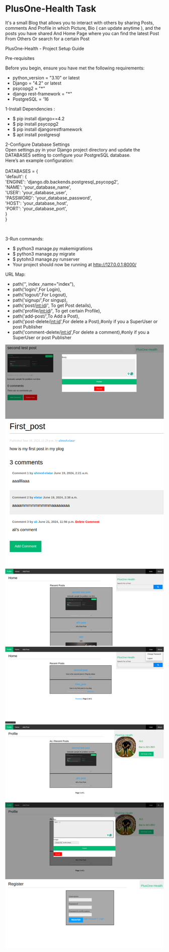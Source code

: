 # PlusOne-Health Task


It's a small Blog that allows you to interact with others by sharing Posts, comments 
And Profile in which Picture, Bio ( can update anytime ), and the posts you have shared
And Home Page where you can find the latest Post From Others Or search for a certain Post 





PlusOne-Health - Project Setup Guide <br/>

Pre-requisites<br/>

Before you begin, ensure you have met the following requirements:
- python_version = "3.10" or latest
- Django = "4.2" or latest
- psycopg2 = "*"
- django rest-framework = "*"
- PostgreSQL = '16 
  
1-Install Dependencies :<br/>
- $ pip install django==4.2
- $ pip install psycopg2
- $ pip install djangorestframework
- $ apt install postgresql


2-Configure Database Settings <br/>
Open settings.py in your Django project directory and update the DATABASES setting to configure your PostgreSQL database. <br/>
Here’s an example configuration:
<br/><br/>
DATABASES = {<br/>
    'default': {<br/>
        'ENGINE': 'django.db.backends.postgresql_psycopg2',<br/>
        'NAME': 'your_database_name',<br/>
        'USER': 'your_database_user',<br/>
        'PASSWORD': 'your_database_password',<br/>
        'HOST': 'your_database_host',<br/>
        'PORT': 'your_database_port',<br/>
    }<br/>
}<br/>

<br/>

3-Run commands:<br/>
- $ python3 manage.py makemigrations
- $ python3 manage.py migrate
- $ pytohn3 manage.py runserver
- Your project should now be running at http://127.0.0.1:8000/

URL Map:
 - path('', index ,name="index"),
 - path('login/',For Login),
 - path('logout/',For Logout),
 - path('signup/',For singup),
 - path('post/<int:id>/', To get Post details),
 - path('profile/<int:id>/', To get certain Profile),
 - path('add-post/',To Add a Post),
 - path('post-delete/<int:id>',For delete a Post),#only if you a SuperUser or post Publisher
 - path('comment-delete/<int:id>',For delete a comment),#only if you a SuperUser or post Publisher

![alt text](https://github.com/Ahmed-Elatar/PlusOne-Health/blob/main/PlusOne_Health/screen_shot/Screenshot%20from%202024-06-22%2007-00-12.png)
![alt text](https://github.com/Ahmed-Elatar/PlusOne-Health/blob/main/PlusOne_Health/screen_shot/Screenshot%20from%202024-06-22%2007-01-15.png)
![alt text](https://github.com/Ahmed-Elatar/PlusOne-Health/blob/main/PlusOne_Health/screen_shot/Screenshot%20from%202024-06-22%2007-01-35.png)
![alt text](https://github.com/Ahmed-Elatar/PlusOne-Health/blob/main/PlusOne_Health/screen_shot/Screenshot%20from%202024-06-22%2007-02-16.png)
![alt text](https://github.com/Ahmed-Elatar/PlusOne-Health/blob/main/PlusOne_Health/screen_shot/Screenshot%20from%202024-06-22%2007-07-18.png)
![alt text](https://github.com/Ahmed-Elatar/PlusOne-Health/blob/main/PlusOne_Health/screen_shot/Screenshot%20from%202024-06-22%2007-08-51.png)
![alt text](https://github.com/Ahmed-Elatar/PlusOne-Health/blob/main/PlusOne_Health/screen_shot/Screenshot%20from%202024-06-22%2007-09-45.png)
